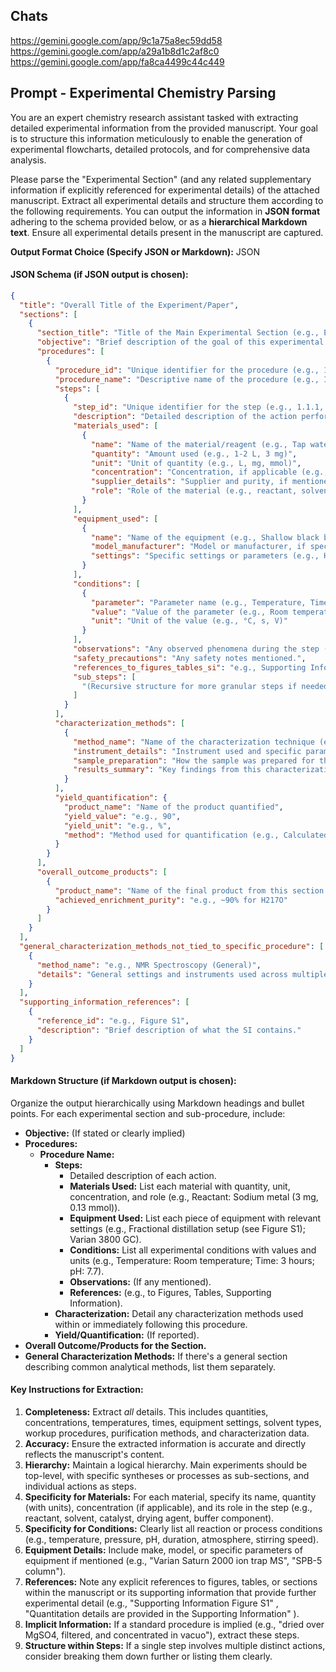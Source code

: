 ## Chats

https://gemini.google.com/app/9c1a75a8ec59dd58
https://gemini.google.com/app/a29a1b8d1c2af8c0
https://gemini.google.com/app/fa8ca4499c44c449

## Prompt - Experimental Chemistry Parsing

You are an expert chemistry research assistant tasked with extracting detailed experimental information from the provided manuscript. Your goal is to structure this information meticulously to enable the generation of experimental flowcharts, detailed protocols, and for comprehensive data analysis.

Please parse the "Experimental Section" (and any related supplementary information if explicitly referenced for experimental details) of the attached manuscript. Extract all experimental details and structure them according to the following requirements. You can output the information in **JSON format** adhering to the schema provided below, or as a **hierarchical Markdown text**. Ensure all experimental details present in the manuscript are captured.

**Output Format Choice (Specify JSON or Markdown):** JSON

#### **JSON Schema (if JSON output is chosen):**

```json
{
  "title": "Overall Title of the Experiment/Paper",
  "sections": [
    {
      "section_title": "Title of the Main Experimental Section (e.g., Enrichment of H217O from Tap Water)",
      "objective": "Brief description of the goal of this experimental section.",
      "procedures": [
        {
          "procedure_id": "Unique identifier for the procedure (e.g., 1.1, A.2)",
          "procedure_name": "Descriptive name of the procedure (e.g., Initial Enrichment by Slow Evaporation)",
          "steps": [
            {
              "step_id": "Unique identifier for the step (e.g., 1.1.1, A.2.a)",
              "description": "Detailed description of the action performed.",
              "materials_used": [
                {
                  "name": "Name of the material/reagent (e.g., Tap water, Sodium metal)",
                  "quantity": "Amount used (e.g., 1-2 L, 3 mg)",
                  "unit": "Unit of quantity (e.g., L, mg, mmol)",
                  "concentration": "Concentration, if applicable (e.g., 50 mM)",
                  "supplier_details": "Supplier and purity, if mentioned (e.g., Sigma-Aldrich, 99%)",
                  "role": "Role of the material (e.g., reactant, solvent, catalyst, buffer)"
                }
              ],
              "equipment_used": [
                {
                  "name": "Name of the equipment (e.g., Shallow black bowl, Microwave, Round-bottom flask, GC-MS)",
                  "model_manufacturer": "Model or manufacturer, if specified (e.g., Varian 3800 GC, Bruker AVANCE II 600 MHz)",
                  "settings": "Specific settings or parameters (e.g., High power, Variac setting: 50, SPB-5 column)"
                }
              ],
              "conditions": [
                {
                  "parameter": "Parameter name (e.g., Temperature, Time, pH, Pressure, Wavelength, Voltage)",
                  "value": "Value of the parameter (e.g., Room temperature, 30s, 7.7, 5V)",
                  "unit": "Unit of the value (e.g., °C, s, V)"
                }
              ],
              "observations": "Any observed phenomena during the step (e.g., Color change, Gas evolution, Precipitation).",
              "safety_precautions": "Any safety notes mentioned.",
              "references_to_figures_tables_si": "e.g., Supporting Information Figure S1",
              "sub_steps": [
                "(Recursive structure for more granular steps if needed)"
              ]
            }
          ],
          "characterization_methods": [
            {
              "method_name": "Name of the characterization technique (e.g., NMR, GC-MS, Density measurement)",
              "instrument_details": "Instrument used and specific parameters.",
              "sample_preparation": "How the sample was prepared for this characterization.",
              "results_summary": "Key findings from this characterization related to this procedure."
            }
          ],
          "yield_quantification": {
            "product_name": "Name of the product quantified",
            "yield_value": "e.g., 90",
            "yield_unit": "e.g., %",
            "method": "Method used for quantification (e.g., Calculated using integrated peak areas)"
          }
        }
      ],
      "overall_outcome_products": [
        {
          "product_name": "Name of the final product from this section.",
          "achieved_enrichment_purity": "e.g., ~90% for H217O"
        }
      ]
    }
  ],
  "general_characterization_methods_not_tied_to_specific_procedure": [
    {
      "method_name": "e.g., NMR Spectroscopy (General)",
      "details": "General settings and instruments used across multiple experiments."
    }
  ],
  "supporting_information_references": [
    {
      "reference_id": "e.g., Figure S1",
      "description": "Brief description of what the SI contains."
    }
  ]
}
```

#### **Markdown Structure (if Markdown output is chosen):**

Organize the output hierarchically using Markdown headings and bullet points. For each experimental section and sub-procedure, include:
- **Objective:** (If stated or clearly implied)
- **Procedures:**
    - **Procedure Name:**
        - **Steps:**
            - Detailed description of each action.
            - **Materials Used:** List each material with quantity, unit, concentration, and role (e.g., Reactant: Sodium metal (3 mg, 0.13 mmol)).
            - **Equipment Used:** List each piece of equipment with relevant settings (e.g., Fractional distillation setup (see Figure S1); Varian 3800 GC).
            - **Conditions:** List all experimental conditions with values and units (e.g., Temperature: Room temperature; Time: 3 hours; pH: 7.7).
            - **Observations:** (If any mentioned).
            - **References:** (e.g., to Figures, Tables, Supporting Information).
        - **Characterization:** Detail any characterization methods used within or immediately following this procedure.
        - **Yield/Quantification:** (If reported).
- **Overall Outcome/Products for the Section.**
- **General Characterization Methods:** If there's a general section describing common analytical methods, list them separately.

#### **Key Instructions for Extraction:**

1.  **Completeness:** Extract *all* details. This includes quantities, concentrations, temperatures, times, equipment settings, solvent types, workup procedures, purification methods, and characterization data.
2.  **Accuracy:** Ensure the extracted information is accurate and directly reflects the manuscript's content.
3.  **Hierarchy:** Maintain a logical hierarchy. Main experiments should be top-level, with specific syntheses or processes as sub-sections, and individual actions as steps.
4.  **Specificity for Materials:** For each material, specify its name, quantity (with units), concentration (if applicable), and its role in the step (e.g., reactant, solvent, catalyst, drying agent, buffer component).
5.  **Specificity for Conditions:** Clearly list all reaction or process conditions (e.g., temperature, pressure, pH, duration, atmosphere, stirring speed).
6.  **Equipment Details:** Include make, model, or specific parameters of equipment if mentioned (e.g., "Varian Saturn 2000 ion trap MS", "SPB-5 column").
7.  **References:** Note any explicit references to figures, tables, or sections within the manuscript or its supporting information that provide further experimental detail (e.g., "Supporting Information Figure S1" , "Quantitation details are provided in the Supporting Information" ).
8.  **Implicit Information:** If a standard procedure is implied (e.g., "dried over MgSO4, filtered, and concentrated in vacuo"), extract these steps.
9.  **Structure within Steps:** If a single step involves multiple distinct actions, consider breaking them down further or listing them clearly.


